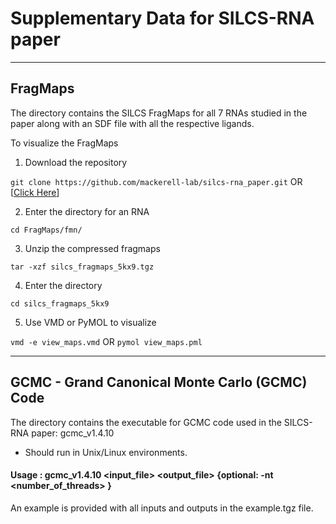 # Supplementary Data for SILCS-RNA paper
---

## FragMaps 

The directory contains the SILCS FragMaps for all 7 RNAs studied in the paper along with an SDF file with all the respective ligands.

To visualize the FragMaps 
1. Download the repository

```git clone https://github.com/mackerell-lab/silcs-rna_paper.git```
OR
[[Click Here](https://github.com/mackerell-lab/silcs-rna_paper/archive/refs/heads/main.zip)]

2. Enter the directory for an RNA 

```cd FragMaps/fmn/```

3. Unzip the compressed fragmaps

```tar -xzf silcs_fragmaps_5kx9.tgz```

4. Enter the directory

```cd silcs_fragmaps_5kx9```

5. Use VMD or PyMOL to visualize

```vmd -e view_maps.vmd```
OR 
```pymol view_maps.pml```

---

## GCMC - Grand Canonical Monte Carlo (GCMC) Code

The directory contains the executable for GCMC code used in the SILCS-RNA paper: gcmc_v1.4.10

- Should run in Unix/Linux environments.

#### Usage : gcmc_v1.4.10 <input_file> <output_file> {optional: -nt <number_of_threads> }

An example is provided with all inputs and outputs in the example.tgz file.
